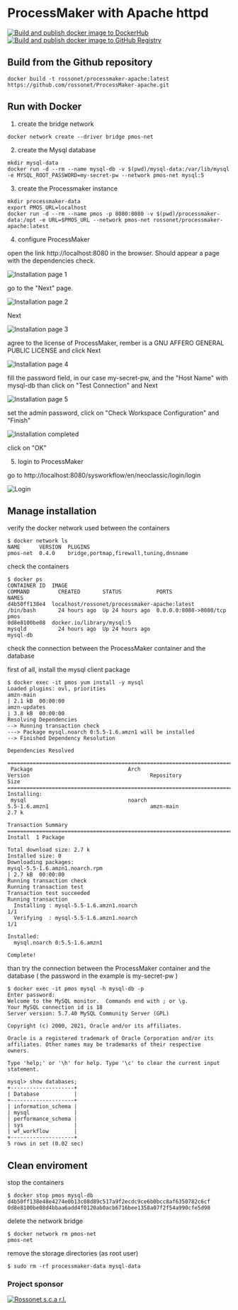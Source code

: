 # ProcessMaker with Apache httpd
[![Build and publish docker image to DockerHub](https://github.com/rossonet/ProcessMaker-apache/actions/workflows/publish-to-dockerhub.yml/badge.svg)](https://github.com/rossonet/ProcessMaker-apache/actions/workflows/publish-to-dockerhub.yml)
[![Build and publish docker image to GitHub Registry](https://github.com/rossonet/ProcessMaker-apache/actions/workflows/publish-to-github-registry.yml/badge.svg)](https://github.com/rossonet/ProcessMaker-apache/actions/workflows/publish-to-github-registry.yml)

## Build from the Github repository

```
docker build -t rossonet/processmaker-apache:latest https://github.com/rossonet/ProcessMaker-apache.git
```

## Run with Docker

1. create the bridge network
```
docker network create --driver bridge pmos-net
```

2. create the Mysql database
```
mkdir mysql-data
docker run -d --rm --name mysql-db -v $(pwd)/mysql-data:/var/lib/mysql -e MYSQL_ROOT_PASSWORD=my-secret-pw --network pmos-net mysql:5
```

3. create the Processmaker instance
```
mkdir processmaker-data
export PMOS_URL=localhost
docker run -d --rm --name pmos -p 8080:8080 -v $(pwd)/processmaker-data:/opt -e URL=$PMOS_URL --network pmos-net rossonet/processmaker-apache:latest
```

4. configure ProcessMaker

open the link http://localhost:8080 in the browser. Should appear a page with the dependencies check.

![Installation page 1](https://raw.githubusercontent.com/rossonet/ProcessMaker-apache/master/imgs/page_one.png)

go to the "Next" page.

![Installation page 2](https://raw.githubusercontent.com/rossonet/ProcessMaker-apache/master/imgs/page_two.png)

Next

![Installation page 3](https://raw.githubusercontent.com/rossonet/ProcessMaker-apache/master/imgs/page_three.png)

agree to the license of ProcessMaker, rember is a GNU AFFERO GENERAL PUBLIC LICENSE and click Next

![Installation page 4](https://raw.githubusercontent.com/rossonet/ProcessMaker-apache/master/imgs/page_four.png)

fill the password field, in our case my-secret-pw, and the "Host Name" with mysql-db than click on "Test Connection" and Next 

![Installation page 5](https://raw.githubusercontent.com/rossonet/ProcessMaker-apache/master/imgs/page_five.png)

set the admin password, click on "Check Workspace Configuration" and "Finish"

![Installation completed](https://raw.githubusercontent.com/rossonet/ProcessMaker-apache/master/imgs/page_six.png)

click on "OK"

5. login to ProcessMaker

go to http://localhost:8080/sysworkflow/en/neoclassic/login/login

![Login](https://raw.githubusercontent.com/rossonet/ProcessMaker-apache/master/imgs/login.png)

## Manage installation

verify the docker network used between the containers
```
$ docker network ls
NAME      VERSION  PLUGINS
pmos-net  0.4.0    bridge,portmap,firewall,tuning,dnsname

```

check the containers
```
$ docker ps
CONTAINER ID  IMAGE                                                                                                      COMMAND         CREATED       STATUS           PORTS                   NAMES
d4b50ff138e4  localhost/rossonet/processmaker-apache:latest                                                              /bin/bash       24 hours ago  Up 24 hours ago  0.0.0.0:8080->8080/tcp  pmos
0d8e8100be08  docker.io/library/mysql:5                                                                                  mysqld          24 hours ago  Up 24 hours ago                          mysql-db
```

check the connection between the ProcessMaker container and the database

first of all, install the mysql client package
```
$ docker exec -it pmos yum install -y mysql
Loaded plugins: ovl, priorities
amzn-main                                                                                                                                        | 2.1 kB  00:00:00     
amzn-updates                                                                                                                                     | 3.8 kB  00:00:00     
Resolving Dependencies
--> Running transaction check
---> Package mysql.noarch 0:5.5-1.6.amzn1 will be installed
--> Finished Dependency Resolution

Dependencies Resolved

========================================================================================================================================================================
 Package                              Arch                                  Version                                      Repository                                Size
========================================================================================================================================================================
Installing:
 mysql                                noarch                                5.5-1.6.amzn1                                amzn-main                                2.7 k

Transaction Summary
========================================================================================================================================================================
Install  1 Package

Total download size: 2.7 k
Installed size: 0  
Downloading packages:
mysql-5.5-1.6.amzn1.noarch.rpm                                                                                                                   | 2.7 kB  00:00:00     
Running transaction check
Running transaction test
Transaction test succeeded
Running transaction
  Installing : mysql-5.5-1.6.amzn1.noarch                                                                                                                           1/1 
  Verifying  : mysql-5.5-1.6.amzn1.noarch                                                                                                                           1/1 

Installed:
  mysql.noarch 0:5.5-1.6.amzn1                                                                                                                                          

Complete!
```

than try the connection between the ProcessMaker container and the database ( the password in the example is my-secret-pw )  
```
$ docker exec -it pmos mysql -h mysql-db -p
Enter password: 
Welcome to the MySQL monitor.  Commands end with ; or \g.
Your MySQL connection id is 18
Server version: 5.7.40 MySQL Community Server (GPL)

Copyright (c) 2000, 2021, Oracle and/or its affiliates.

Oracle is a registered trademark of Oracle Corporation and/or its
affiliates. Other names may be trademarks of their respective
owners.

Type 'help;' or '\h' for help. Type '\c' to clear the current input statement.

mysql> show databases;
+--------------------+
| Database           |
+--------------------+
| information_schema |
| mysql              |
| performance_schema |
| sys                |
| wf_workflow        |
+--------------------+
5 rows in set (0.02 sec)
```

## Clean enviroment

stop the containers
```
$ docker stop pmos mysql-db
d4b50ff138e48e4274e0b13c08d89c517a9f2ecdc9ce6b0bcc8af6350782c6cf
0d8e8100be08d4bbaa6add4f0120ab0acb6716bee1358a07f2f54a990cfe5d98
```

delete the network bridge
```
$ docker network rm pmos-net
pmos-net
```

remove the storage directories (as root user) 
```
$ sudo rm -rf processmaker-data mysql-data
```


### Project sponsor 

[![Rossonet s.c.a r.l.](https://raw.githubusercontent.com/rossonet/images/main/artwork/rossonet-logo/png/rossonet-logo_280_115.png)](https://www.rossonet.net)

